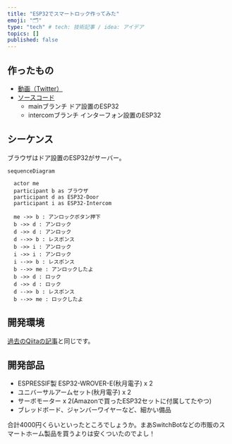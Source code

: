 ```yaml
---
title: "ESP32でスマートロック作ってみた"
emoji: "🗂"
type: "tech" # tech: 技術記事 / idea: アイデア
topics: []
published: false
---
```


## 作ったもの

* [動画（Twitter）](https://twitter.com/senken00/status/1575869913876484098?s=20&t=YBVjl1Vb69R6ku9nYhXM6Q)
* [ソースコード](https://github.com/senkenn/smart_lock)
  * mainブランチ
    ドア設置のESP32
  * intercomブランチ
    インターフォン設置のESP32

## シーケンス

ブラウザはドア設置のESP32がサーバー。

```mermaid
sequenceDiagram

  actor me
  participant b as ブラウザ
  participant d as ESP32-Door
  participant i as ESP32-Intercom
  
  me ->> b : アンロックボタン押下
  b ->> d : アンロック
  d ->> d : アンロック
  d -->> b : レスポンス
  b ->> i : アンロック
  i ->> i : アンロック
  i -->> b : レスポンス
  b -->> me : アンロックしたよ
  b ->> d : ロック
  d ->> d : ロック
  d -->> b : レスポンス
  b -->> me : ロックしたよ
```

## 開発環境

[過去のQiitaの記事](https://qiita.com/SENKEN/items/71baa1b2242532658e99)と同じです。

## 開発部品

* ESPRESSIF製 ESP32-WROVER-E(秋月電子) x 2
* ユニバーサルアームセット(秋月電子) x 2
* サーボモーター x 2(Amazonで買ったESP32セットに付属してたやつ)
* ブレッドボード、ジャンバーワイヤーなど、細かい備品

合計4000円くらいといったところでしょうか。まあSwitchBotなどの市販のスマートホーム製品を買うよりは安くついたのでよし！

